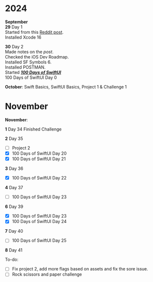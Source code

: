 # 2024
**September**  
**29** Day 1  
Started from this [Reddit post](https://www.reddit.com/r/iOSProgramming/comments/11qit84/from_hello_world_to_your_first_job_the_selftaught/).  
Installed Xcode 16  

**30** Day 2  
Made notes on the *post*.  
Checked the iOS Dev Roadmap.  
Installed SF Symbols 6.  
Installed POSTMAN.  
Started [***100 Days of SwiftUI***](https://www.hackingwithswift.com/100/swiftui)  
100 Days of SwiftUI Day 0  

**October**: Swift Basics, SwiftUI Basics, Project 1 & Challenge 1

# November
**November**: 

**1** Day 34
Finished Challenge

**2** Day 35
- [ ] Project 2
- [x] 100 Days of SwiftUI Day 20
- [x] 100 Days of SwiftUI Day 21

**3** Day 36
- [x] 100 Days of SwiftUI Day 22
  
**4** Day 37
- [ ] 100 Days of SwiftUI Day 23
  
**6** Day 39
- [x] 100 Days of SwiftUI Day 23
- [x] 100 Days of SwiftUI Day 24

**7** Day 40
- [ ] 100 Days of SwiftUI Day 25

**8** Day 41

To-do:
- [ ] Fix project 2, add more flags based on assets and fix the sore issue.
- [ ] Rock scissors and paper challenge